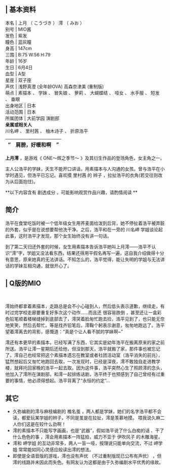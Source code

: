 |  **基本资料**  
---  
本名  |  上月  （  こうづき  ）  澪  （  みお  ）   
别号  |  MIO酱   
发色  |  紫发   
瞳色  |  蓝灰瞳   
身高  |  147cm   
三围  |  B:75 W:56 H:79   
年龄  |  16岁   
生日  |  6月4日   
血型  |  A型   
星座  |  双子座   
声优  |  浅野真澄  (全年龄OVA)  高森奈津美  (重制版)   
萌点  |  素描本  、  学妹  、  冒失娘  、  萝莉  、  大蝴蝶结  、  哑女  、  水手服  、  短发  、  垂眼   
出身地区  |  日本   
活动范围  |  日本   
所属团体  |  大前学园  演剧部   
**亲属或相关人**  
川名岬  、  里村茜  、  柚木诗子  、  折原浩平  
  
|  “  |  **肩膀，好暖和啊** |  ”   
---|---|---  
  
**上月澪** ，是游戏《  ONE～辉之季节～  》及其衍生作品的登场角色，女主角之一。

主人公浩平的学妹，天生不能开口讲话，用素描本与人沟通的女孩。曾与浩平在小学时遇见，但浩平已忘记。喜欢摸  里村茜  的  辫子
，拉扯浩平的衣角(若交往则改为从后面抱住)。

**以下内容含有 剧透成分  ，可能影响观赏作品兴趣，请酌情阅读 **

##  简介

浩平在食堂吃饭时被一个低年级女生用荞麦面给泼到后背，她不停扯着浩平被弄脏的外套，似乎是在说想要帮他洗干净。之后，浩平和在一旁的  川名岬
学姐谈论起此事，这时浩平才发现，那个女生始终没有讲一句话。

到了第二天归还外套的时候，女生用素描本告诉浩平她叫上月澪——浩平不认识“澪”字，学姐又没法看东西，结果还得用平假名再写一遍，这自我介绍做得十分有意思，原来她真的无法讲话。不知怎么的，浩平觉得，能让失明的学姐与无法讲话的学妹互相沟通，就很开心了。

|  Q版的MIO  
---  
</br>  
  
澪始终都拿着素描本，走路总是会不小心碰到人，然后低头表示道歉，继续走，有时过完学校走廊要重复好多次这个动作……而且还  很容易跌倒
，甚至还让一盒彩色铅笔顺着楼梯缝掉到底部去了，澪哭着脸匆忙跑去捡，浩平见到了，也只能无奈地笑笑，然后去帮忙。等是找齐铅笔后，澪鞠个躬表示谢意，匆匆地跑远了。浩平望着澪离去的背影，感慨道：“真是个让人看不腻的学妹啊~”

澪还有本更早的素描本，已经写满了东西，它其实是幼年浩平在搬离原来的家之前所送。浩平让澪一星期后还给他，但没到那天，浩平就搬了家，那件事也被忘记了。澪自己也经常把这个素描本遗忘在教室或者社团活动室（浩平消失的前兆），猛然想起后又匆忙地跑回去取，一次发现时，已经是深夜，澪不敢独自走进教学楼，就拜托回家晚的浩平一起去取。因为这件事，浩平突然心生了照顾澪的念头，他加入了澪所在演剧部，和澪一起排练话剧，浩平终于也预感到了自己曾经有过重要的事情，他必须得想起。浩平背离了“永恒的约定”…

##  其它

  * 久弥编剧的澪与麻枝编剧的  椎名茧  ，两人都是学妹，她们的名字浩平都不会读，都爱玩某学姐的辫子，不同是茧是在拉扯，澪是羡慕地摸。  喂我说久麻二人你们这是在较什么劲啊！ 
  * 澪的素描本不只能写字画画，也是“武器”，假如浩平说了什么白痴的话  、干了什么色色的事  ，澪会用素描本一阵猛拍，威力不亚于  伊吹风子  的木雕海星。 
  * 澪和  岬学姐  的互动非常多，两人一盲一哑，按理说只能单向交流，不过  岬学姐  常常能如同心灵感应般读出澪的想法。 
  * 即使是全语音版的游戏，澪也没有声优  （不过重制版现已公布有声优）  ，但澪的线路并未因此而失色。有网友认为这都是由于久弥编剧水平优秀的缘故。 

